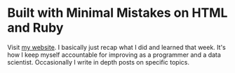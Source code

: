 # Built with Minimal Mistakes on HTML and Ruby

Visit [my website](https://jthaller.github.io). I basically just recap what I did and learned that week. It's how I keep myself accountable for improving as a programmer and a data scientist. Occasionally I write in depth posts on specific topics.
